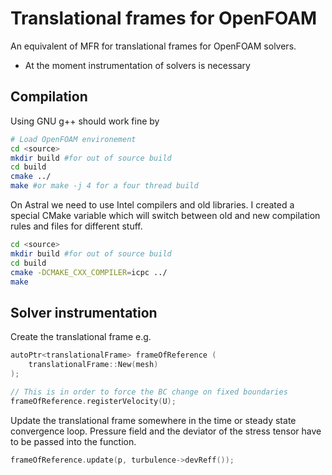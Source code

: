 # Translational frames for OpenFOAM

An equivalent of MFR for translational frames for OpenFOAM solvers.

 * At the moment instrumentation of solvers is necessary

## Compilation

Using GNU g++ should work fine by 
```bash
# Load OpenFOAM environement
cd <source>
mkdir build #for out of source build
cd build
cmake ../
make #or make -j 4 for a four thread build
```

On Astral we need to use Intel compilers and old libraries. I created a special
CMake variable which will switch between old and new compilation rules and files
for different stuff.

```bash
cd <source>
mkdir build #for out of source build
cd build
cmake -DCMAKE_CXX_COMPILER=icpc ../
make
```

## Solver instrumentation

Create the translational frame e.g.

```cpp
autoPtr<translationalFrame> frameOfReference (
    translationalFrame::New(mesh)
);

// This is in order to force the BC change on fixed boundaries
frameOfReference.registerVelocity(U); 
```

Update the translational frame somewhere in the time or steady state convergence
loop. Pressure field and the deviator of the stress tensor have to be passed
into the function.

```cpp
frameOfReference.update(p, turbulence->devReff());
```

